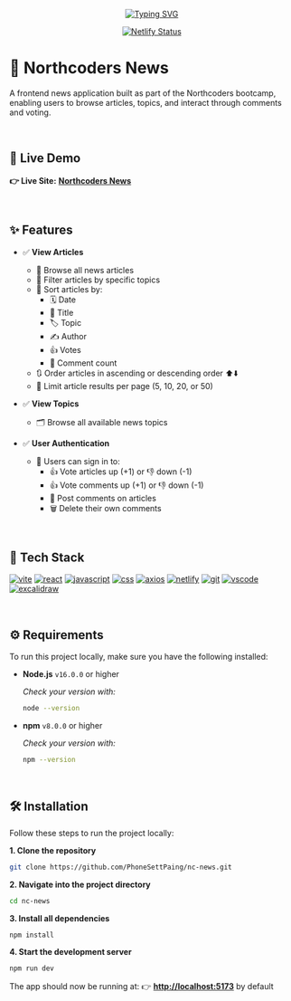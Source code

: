<p align="center"><a href="https://git.io/typing-svg"><img src="https://readme-typing-svg.demolab.com?font=Fira+Code&size=30&pause=1000&color=e60023&center=true&vCenter=true&width=840&height=100&lines=Built+with+React+and+CSS." alt="Typing SVG" /></a></p>

<div align="center">

[![Netlify Status](https://api.netlify.com/api/v1/badges/26da5b08-9c4b-474c-9f3c-8c0e97c3730e/deploy-status)](https://app.netlify.com/projects/psp-northcoders-news/deploys)

</div>

# 📰 Northcoders News

A frontend news application built as part of the Northcoders bootcamp, enabling users to browse articles, topics, and interact through comments and voting.

<br />

## 🔗 Live Demo

**👉 Live Site:** [**Northcoders News**](https://psp-northcoders-news.netlify.app/)

<br />

## ✨ Features

- ✅ **View Articles**
  - 📰 Browse all news articles
  - 🎯 Filter articles by specific topics
  - 🔎 Sort articles by:
    - 🗓️ Date
    - 📝 Title
    - 🏷️ Topic
    - ✍️ Author
    - 👍 Votes
    - 💬 Comment count
  - 🔃 Order articles in ascending or descending order ⬆️⬇️
  - 🔢 Limit article results per page (5, 10, 20, or 50)

- ✅ **View Topics**
  - 🗂️ Browse all available news topics

- ✅ **User Authentication**
  - 🔐 Users can sign in to:
    - 👍 Vote articles up (+1) or 👎 down (-1)
    - 👍 Vote comments up (+1) or 👎 down (-1)
    - 📝 Post comments on articles
    - 🗑️ Delete their own comments

<br />

## 🚀 Tech Stack

<p align="left"> <a href="https://github.com/alexandresanlim/Badges4-README.md-Profile" ><img src="https://img.shields.io/badge/Vite-B73BFE?style=for-the-badge&logo=vite&logoColor=FFD62E" alt="vite" /></a> <a href="https://github.com/alexandresanlim/Badges4-README.md-Profile" ><img src="https://img.shields.io/badge/React-20232A?style=for-the-badge&logo=react&logoColor=61DAFB" alt="react" /></a> <a href="https://github.com/alexandresanlim/Badges4-README.md-Profile" ><img src="https://img.shields.io/badge/JavaScript-323330?style=for-the-badge&logo=javascript&logoColor=F7DF1E" alt="javascript" /></a> <a href="https://github.com/alexandresanlim/Badges4-README.md-Profile" ><img src="https://img.shields.io/badge/CSS3-1572B6?style=for-the-badge&logo=css3&logoColor=white" alt="css" /></a> <a href="https://github.com/alexandresanlim/Badges4-README.md-Profile"><img src="https://img.shields.io/badge/axios-671ddf?&style=for-the-badge&logo=axios&logoColor=white" alt="axios" /></a> <a href="https://github.com/alexandresanlim/Badges4-README.md-Profile" ><img src="https://img.shields.io/badge/Netlify-00C7B7?style=for-the-badge&logo=netlify&logoColor=white" alt="netlify" /></a> <a href="https://github.com/alexandresanlim/Badges4-README.md-Profile" ><img src="https://img.shields.io/badge/GIT-E44C30?style=for-the-badge&logo=git&logoColor=white" alt="git" /></a> <a href="https://github.com/alexandresanlim/Badges4-README.md-Profile" ><img src="https://img.shields.io/badge/VSCode-0078D4?style=for-the-badge&logo=visual%20studio%20code&logoColor=white" alt="vscode" /></a> <a href="https://badges.pages.dev/" ><img src="https://img.shields.io/badge/Excalidraw-6965DB?logo=excalidraw&logoColor=fff&style=for-the-badge" alt="excalidraw" /></a> </p>

<br />

## ⚙️ Requirements

To run this project locally, make sure you have the following installed:

- **Node.js** `v16.0.0` or higher

  _Check your version with:_

  ```bash
  node --version
  ```

- **npm** `v8.0.0` or higher

  _Check your version with:_

  ```bash
  npm --version
  ```

<br />

## 🛠️ Installation

Follow these steps to run the project locally:

**1. Clone the repository**

```bash
git clone https://github.com/PhoneSettPaing/nc-news.git
```

**2. Navigate into the project directory**

```bash
cd nc-news
```

**3. Install all dependencies**

```bash
npm install
```

**4. Start the development server**

```bash
npm run dev
```

The app should now be running at:
👉 [**http://localhost:5173**](http://localhost:5173) by default

<br />
